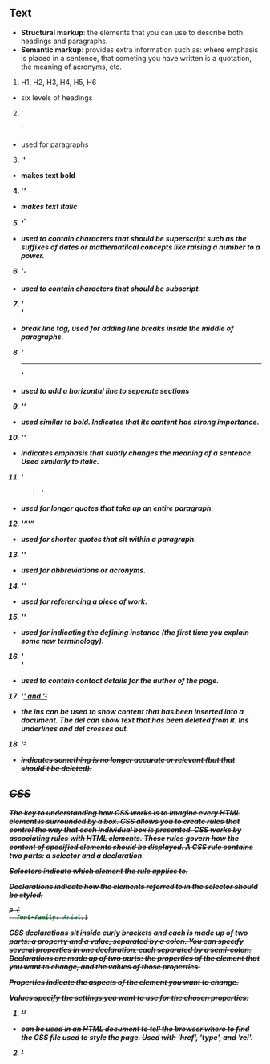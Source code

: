 ## Text

- **Structural markup**: the elements that you can use to describe both headings and paragraphs.
- **Semantic markup**: provides extra information such as: where emphasis is placed in a sentence, that someting you have written is a quotation, the meaning of acronyms, etc.

1. H1, H2, H3, H4, H5, H6
  - six levels of headings
2. '<p>'
  - used for paragraphs
3. '<b>'
  - makes text bold
4. '<i>'
  - makes text italic
5. '<sup>'
  - used to contain characters that should be superscript such as the suffixes of dates or mathematilcal concepts like raising a number to a power.
6. '<sub>'
  - used to contain characters that should be subscript.
7. '<br />'
  - break line tag, used for adding line breaks inside the middle of paragraphs.
8. '<hr />'
  - used to add a horizontal line to seperate sections
9. '<strong>'
  - used similar to bold. Indicates that its content has strong importance.
10. '<em>'
  - indicates emphasis that subtly changes the meaning of a sentence. Used similarly to italic.
11. '<blockquote>'
  - used for longer quotes that take up an entire paragraph.
12. '<q>'
  - used for shorter quotes that sit within a paragraph.
13. '<abbr>'
  - used for abbreviations or acronyms.
14. '<cite>'
  - used for referencing a piece of work.
15. '<dfn>'
  - used for indicating the defining instance (the first time you explain some new terminology).
16. '<address>'
  - used to contain contact details for the author of the page.
17. '<ins>' and '<del>'
  - the **ins** can be used to show content that has been inserted into a document. The **del** can show text that has been deleted from it. Ins underlines and del crosses out.
18. '<s>'
  - indicates something is no longer accurate or relevant (but that should't be deleted).

## CSS

The key to understanding how CSS works is to imagine every HTML element is surrounded by a box. CSS allows you to create rules that control the way that each individual box is presented. CSS works by associating rules with HTML elements. These rules govern
how the content of specified elements should be displayed. A CSS rule contains two parts: a selector and a declaration.

**Selectors** indicate which element the rule applies to.

**Declarations** indicate how the elements referred to in the selector should be styled.

```css
p {
  font-family: Arial;}
```
CSS declarations sit inside curly brackets and each is made up of two parts: a property and a value, separated by a colon. You can specify several properties in one declaration, each separated by a semi-colon. **Declarations** are made up of two parts: the properties of the element that you want to change, and the values of those properties.

**Properties** indicate the aspects of the element you want to change.

**Values** specify the settings you want to use for the chosen properties.

1. '<link>'
  - can be used in an HTML document to tell the browser where to find the CSS file used to style the page. Used with 'href', 'type', and 'rel'.
2. '<style>'
  - used for including CSS rules within an HTML page. Usually sits in the '<head>' element.

## Javascript

Each individual instruction of a script is called a **statement**. Statements should end with a semicolon. Some statements are surrounded by curly braces, these are known as **code blocks**. 

#### Variables

1. Before you can use a variable, you need to announce that you want to use it. You also must give it a name.
2. Once you have created a variable, you can tell it what information you would like it to store for you. Use an equals sign to assign it a value.
```javascript
var quantity = 3;
```
**Rules for naming variables**.
1. The name must begin with a letter, dollar sign ($),or an underscore (_). 
2. The name can contain letters,numbers, dollar sign ($), or an
underscore (_).
3. You cannot use keywords or reserved words.
4. All variables are case sensitive.
5. Use a name that describes the kind of information that the variable stores.
6. If your variable name is made up of more than one word, use a capital letter for the first letter of every word after the first word.

An **array** is a special type of variable. It doesn't just store one value; it stores a list of values. Consider using this when you are working with a list or a set of values that are related to each other. You create an array and give it a name just like you would any other variable.
```javascript
var colors;
colors = ['white', 'black', 'custom'];
```
You can also create arrays using a technique called an array constructor.
```javascript
var colors = new Array('white',
                        'black', 
                        'custom');
```

Javascript distinguishes between numbers (0-9), strings (text), and Boolean values (true or false). Expressions evaluate into a single value and they rely on operators to calculate a value. 

### Decisions and Loops

There are two componets to a decision:
1. An expression is evaluated and returns a value
2. A conditional statement says what to do in a given situation.

Evaluation of a condition is commonly done by comparing two values using a **comparison** operator. There are multiple comparison operators.
1. '=='
  - is equal to
2. '!='
  - is not equal to
3. '==='
  - strict equal to. This operator compares two values to check that both the data type and value are the same.
4. '!=='
  - strict not equal to. This operator compares two values to check that both the data type and value are _not_ the same.
5. '>'
  - greater than
6. '<'
  - less than
7. '>='
  - greater than or equal to
8. '<='
  - less than or equal to

In any condition, there is usually one operator and two operands. The operands are placed on each side of the operator. They can be values or variables.
```javascript
(score >= pass)
```
In this example, the operands are 'score' and 'pass'. The comparison operator is greater than or equal to. The operand doesn't have to be a single value or variable name. It can be an _expression_ as well.
```javascript
((score1 + score2) > (highScore1 + highScore2))
```
**Logical Operators**

While comparison operators usually return single values of true or false, logical operators allow you to compare the result of more than one comparison operator. 

1. '&&'
  - logical and. This operator tests more than one condition.
2. '||'
  - logical or. This operator tests at least one condition.
3. '!'
  - logical not. This operator takes a single boolean value and inverts it.

The **if** statement evaluates a condition. If the condition evaluates to true, any statements in the subsequent code block are executed.
  ```javascript
  if (score >= 50) {
    congratulate();
  }
  ```
The **if else** statement checks a condition. If it resolves to true the first code block is executed. If the condition resolves to false the second code block is ran instead.
```javascript
if (score >= 50) {
  congratulate();
}
else {
  encourage();
}
```
In this example, the code to execute if value is true would be congratulate. If the value is false, encourage.

[<===Home](README.md)